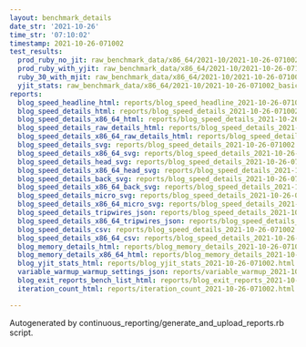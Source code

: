 ```yaml
---
layout: benchmark_details
date_str: '2021-10-26'
time_str: '07:10:02'
timestamp: 2021-10-26-071002
test_results:
  prod_ruby_no_jit: raw_benchmark_data/x86_64/2021-10/2021-10-26-071002_basic_benchmark_prod_ruby_no_jit.json
  prod_ruby_with_yjit: raw_benchmark_data/x86_64/2021-10/2021-10-26-071002_basic_benchmark_prod_ruby_with_yjit.json
  ruby_30_with_mjit: raw_benchmark_data/x86_64/2021-10/2021-10-26-071002_basic_benchmark_ruby_30_with_mjit.json
  yjit_stats: raw_benchmark_data/x86_64/2021-10/2021-10-26-071002_basic_benchmark_yjit_stats.json
reports:
  blog_speed_headline_html: reports/blog_speed_headline_2021-10-26-071002.html
  blog_speed_details_html: reports/blog_speed_details_2021-10-26-071002.html
  blog_speed_details_x86_64_html: reports/blog_speed_details_2021-10-26-071002.x86_64.html
  blog_speed_details_raw_details_html: reports/blog_speed_details_2021-10-26-071002.raw_details.html
  blog_speed_details_x86_64_raw_details_html: reports/blog_speed_details_2021-10-26-071002.x86_64.raw_details.html
  blog_speed_details_svg: reports/blog_speed_details_2021-10-26-071002.svg
  blog_speed_details_x86_64_svg: reports/blog_speed_details_2021-10-26-071002.x86_64.svg
  blog_speed_details_head_svg: reports/blog_speed_details_2021-10-26-071002.head.svg
  blog_speed_details_x86_64_head_svg: reports/blog_speed_details_2021-10-26-071002.x86_64.head.svg
  blog_speed_details_back_svg: reports/blog_speed_details_2021-10-26-071002.back.svg
  blog_speed_details_x86_64_back_svg: reports/blog_speed_details_2021-10-26-071002.x86_64.back.svg
  blog_speed_details_micro_svg: reports/blog_speed_details_2021-10-26-071002.micro.svg
  blog_speed_details_x86_64_micro_svg: reports/blog_speed_details_2021-10-26-071002.x86_64.micro.svg
  blog_speed_details_tripwires_json: reports/blog_speed_details_2021-10-26-071002.tripwires.json
  blog_speed_details_x86_64_tripwires_json: reports/blog_speed_details_2021-10-26-071002.x86_64.tripwires.json
  blog_speed_details_csv: reports/blog_speed_details_2021-10-26-071002.csv
  blog_speed_details_x86_64_csv: reports/blog_speed_details_2021-10-26-071002.x86_64.csv
  blog_memory_details_html: reports/blog_memory_details_2021-10-26-071002.html
  blog_memory_details_x86_64_html: reports/blog_memory_details_2021-10-26-071002.x86_64.html
  blog_yjit_stats_html: reports/blog_yjit_stats_2021-10-26-071002.html
  variable_warmup_warmup_settings_json: reports/variable_warmup_2021-10-26-071002.warmup_settings.json
  blog_exit_reports_bench_list_html: reports/blog_exit_reports_2021-10-26-071002.bench_list.html
  iteration_count_html: reports/iteration_count_2021-10-26-071002.html

---
```

Autogenerated by continuous_reporting/generate_and_upload_reports.rb script.
